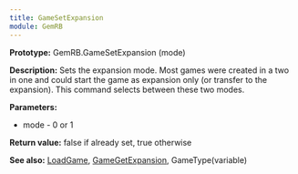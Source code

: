 ```yaml
---
title: GameSetExpansion
module: GemRB
---
```


**Prototype:** GemRB.GameSetExpansion (mode)

**Description:** Sets the expansion mode. Most games were created in a two 
in one and could start the game as expansion only (or transfer to the expansion). 
This command selects between these two modes.

**Parameters:**
  * mode - 0 or 1

**Return value:** false if already set, true otherwise

**See also:** [LoadGame](LoadGame.md), [GameGetExpansion](GameGetExpansion.md), GameType(variable)


